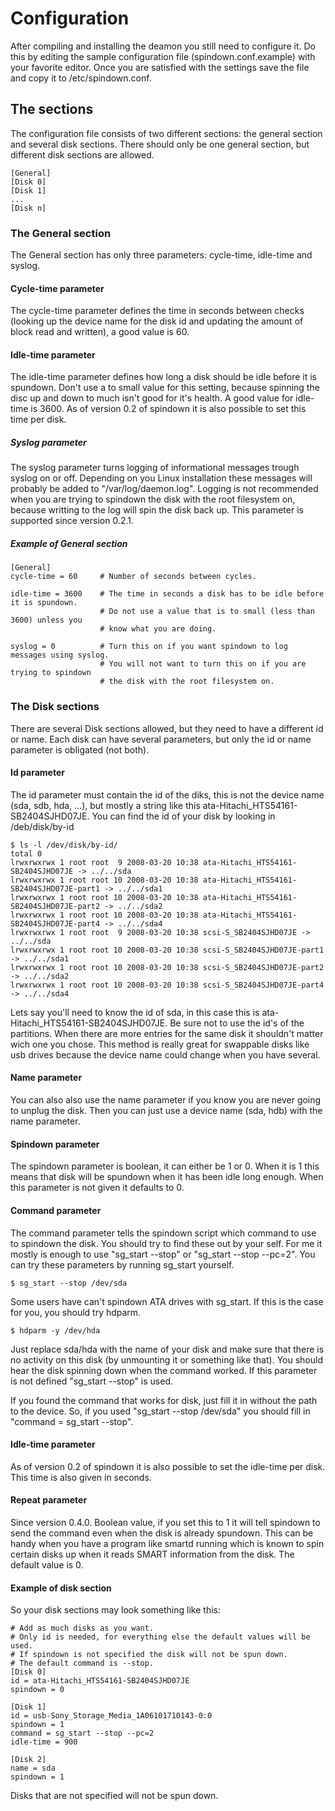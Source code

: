 # Configuration #

After compiling and installing the deamon you still need to configure it. Do this by editing the sample configuration file (spindown.conf.example) with your favorite editor. Once you are satisfied with the settings save the file and copy it to /etc/spindown.conf.

## The sections ##

The configuration file consists of two different sections: the general section and several disk sections. There should only be one general section, but different disk sections are allowed.

```
[General]
[Disk 0]
[Disk 1]
...
[Disk n]
```

### The General section ###

The General section has only three parameters: cycle-time, idle-time and syslog.

#### Cycle-time parameter ####

The cycle-time parameter defines the time in seconds between checks (looking up the device name for the disk id and updating the amount of block read and written), a good value is 60.

#### Idle-time parameter ####

The idle-time parameter defines how long a disk should be idle before it is spundown. Don't use a to small value for this setting, because spinning the disc up and down to much isn't good for it's health. A good value for idle-time is 3600. As of version 0.2 of spindown it is also possible to set this time per disk.

##### Syslog parameter #####

The syslog parameter turns logging of informational messages trough syslog on or off. Depending on you Linux installation these messages will probably be added to "/var/log/daemon.log". Logging is not recommended when you are trying to spindown the disk with the root filesystem on, because writting to the log will spin the disk back up. This parameter is supported since version 0.2.1.

##### Example of General section #####

```
[General]
cycle-time = 60     # Number of seconds between cycles.

idle-time = 3600    # The time in seconds a disk has to be idle before it is spundown.
                    # Do not use a value that is to small (less than 3600) unless you
                    # know what you are doing.

syslog = 0          # Turn this on if you want spindown to log messages using syslog.
                    # You will not want to turn this on if you are trying to spindown
                    # the disk with the root filesystem on.
```

### The Disk sections ###

There are several Disk sections allowed, but they need to have a different id or name. Each disk can have several parameters, but only the id or name parameter is obligated (not both).

#### Id parameter ####

The id parameter must contain the id of the diks, this is not the device name (sda, sdb, hda, ...), but mostly a string like this ata-Hitachi\_HTS54161-SB2404SJHD07JE. You can find the id of your disk by looking in /deb/disk/by-id

```
$ ls -l /dev/disk/by-id/
total 0
lrwxrwxrwx 1 root root  9 2008-03-20 10:38 ata-Hitachi_HTS54161-SB2404SJHD07JE -> ../../sda
lrwxrwxrwx 1 root root 10 2008-03-20 10:38 ata-Hitachi_HTS54161-SB2404SJHD07JE-part1 -> ../../sda1
lrwxrwxrwx 1 root root 10 2008-03-20 10:38 ata-Hitachi_HTS54161-SB2404SJHD07JE-part2 -> ../../sda2
lrwxrwxrwx 1 root root 10 2008-03-20 10:38 ata-Hitachi_HTS54161-SB2404SJHD07JE-part4 -> ../../sda4
lrwxrwxrwx 1 root root  9 2008-03-20 10:38 scsi-S_SB2404SJHD07JE -> ../../sda
lrwxrwxrwx 1 root root 10 2008-03-20 10:38 scsi-S_SB2404SJHD07JE-part1 -> ../../sda1
lrwxrwxrwx 1 root root 10 2008-03-20 10:38 scsi-S_SB2404SJHD07JE-part2 -> ../../sda2
lrwxrwxrwx 1 root root 10 2008-03-20 10:38 scsi-S_SB2404SJHD07JE-part4 -> ../../sda4
```

Lets say you'll need to know the id of sda, in this case this is ata-Hitachi\_HTS54161-SB2404SJHD07JE. Be sure not to use the id's of the partitions. When there are more entries for the same disk it shouldn't matter wich one you chose. This method is really great for swappable disks like usb drives because the device name could change when you have several.

#### Name parameter ####

You can also also use the name parameter if you know you are never going to unplug the disk. Then you can just use a device name (sda, hdb) with the name parameter.

#### Spindown parameter ####

The spindown parameter is boolean, it can either be 1 or 0. When it is 1 this means that disk will be spundown when it has been idle long enough. When this parameter is not given it defaults to 0.

#### Command parameter ####

The command parameter tells the spindown script which command to use to spindown the disk. You should try to find these out by your self. For me it mostly is enough to use "sg\_start --stop" or "sg\_start --stop --pc=2". You can try these parameters by running sg\_start yourself.

```
$ sg_start --stop /dev/sda
```

Some users have can't spindown ATA drives with sg\_start. If this is the case for you, you should try hdparm.

```
$ hdparm -y /dev/hda
```

Just replace sda/hda with the name of your disk and make sure that there is no activity on this disk (by unmounting it or something like that). You should hear the disk spinning down when the command worked. If this parameter is not defined "sg\_start --stop" is used.

If you found the command that works for disk, just fill it in without the path to the device. So, if you used "sg\_start --stop /dev/sda" you should fill in "command = sg\_start --stop".

#### Idle-time parameter ####

As of version 0.2 of spindown it is also possible to set the idle-time per disk. This time is also given in seconds.

#### Repeat parameter ####
Since version 0.4.0. Boolean value, if you set this to 1 it will tell spindown to send the command even when the disk is already spundown. This can be handy when you have a program like smartd running which is known to spin certain disks up when it reads SMART information from the disk. The default value is 0.

#### Example of disk section ####

So your disk sections may look something like this:

```
# Add as much disks as you want.
# Only id is needed, for everything else the default values will be used.
# If spindown is not specified the disk will not be spun down.
# The default command is --stop.
[Disk 0]
id = ata-Hitachi_HTS54161-SB2404SJHD07JE
spindown = 0

[Disk 1]
id = usb-Sony_Storage_Media_1A06101710143-0:0
spindown = 1
command = sg_start --stop --pc=2
idle-time = 900

[Disk 2]
name = sda
spindown = 1
```

Disks that are not specified will not be spun down.